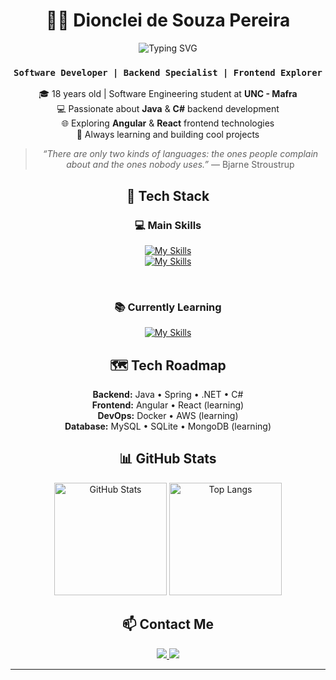 <div align="center">

# 👨‍💻 Dionclei de Souza Pereira

<p>
  <img src="https://readme-typing-svg.herokuapp.com?font=Fira+Code&weight=500&size=22&pause=1000&color=00FFDD&center=true&vCenter=true&width=435&lines=Software+Developer;Backend+Specialist;Frontend+Explorer;Always+Learning+%F0%9F%9A%80" alt="Typing SVG" />
</p>

### `Software Developer | Backend Specialist | Frontend Explorer`

🎓 18 years old | Software Engineering student at **UNC - Mafra** <br/>
💻 Passionate about **Java** & **C#** backend development <br/>
🌐 Exploring **Angular** & **React** frontend technologies <br/>
🚀 Always learning and building cool projects <br/>

> *“There are only two kinds of languages: the ones people complain about and the ones nobody uses.”* — Bjarne Stroustrup

</div>


<div align="center">

## 🚀 Tech Stack

### 💻 Main Skills
[![My Skills](https://skillicons.dev/icons?i=java,cs,ts,spring,rabbitmq,graphql)](https://skillicons.dev) <br/>
[![My Skills](https://skillicons.dev/icons?i=dotnet,hibernate,bootstrap,mysql,maven,sqlite)](https://skillicons.dev)

<br/>

### 📚 Currently Learning
[![My Skills](https://skillicons.dev/icons?i=angular,react,docker,aws,mongodb,nodejs)](https://skillicons.dev)

</div>

<div align="center">

## 🗺️ Tech Roadmap

**Backend:** Java • Spring • .NET • C# <br/>
**Frontend:** Angular • React (learning) <br/>
**DevOps:** Docker • AWS (learning) <br/>
**Database:** MySQL • SQLite • MongoDB (learning)

</div>

<div align="center">

## 📊 GitHub Stats

<img 
  alt="GitHub Stats" 
  height="180"
  src="https://github-readme-stats.vercel.app/api?username=Dionclei-Pereira&theme=nightowl&hide=contribs&include_all_commits=true&show_icons=true"
/>
<img 
  alt="Top Langs"
  height="180"
  src="https://github-readme-stats.vercel.app/api/top-langs/?username=Dionclei-Pereira&theme=nightowl&layout=compact&langs_count=6&hide=html,dockerfile"
/>

</div>

<div align="center">

## 📫 Contact Me

<a href="https://www.linkedin.com/in/dionclei-de-souza-pereira-07287726b/" target="_blank">
  <img src="https://img.shields.io/badge/-LinkedIn-0077B5?style=for-the-badge&logo=linkedin&logoColor=white"/>
</a>
<a href="mailto:dionclei2@gmail.com">
  <img src="https://img.shields.io/badge/-Email-D14836?style=for-the-badge&logo=gmail&logoColor=white"/>
</a>

</div>

---
